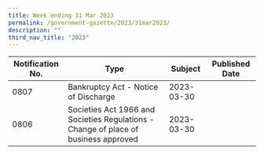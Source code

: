```yaml
---
title: Week ending 31 Mar 2023
permalink: /government-gazette/2023/31mar2023/
description: ""
third_nav_title: "2023"
---
```



| Notification No. | Type | Subject | Published Date |
| -------- | -------- | -------- | --- |
| 0807     |  Bankruptcy Act - Notice of Discharge    |  2023-03-30|
| 0806     |  	Societies Act 1966 and Societies Regulations - Change of place of business approved   |  2023-03-30|

